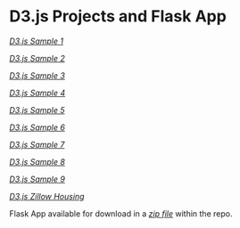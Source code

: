 # D3.js Projects and Flask App

*[D3.js Sample 1](https://cdn.rawgit.com/jmrosen155/coursework/master/Visualization/D3.js/Sample1/hw5.html)*

*[D3.js Sample 2](https://cdn.rawgit.com/jmrosen155/coursework/master/Visualization/D3.js/Sample2/hw6.html)*

*[D3.js Sample 3](https://cdn.rawgit.com/jmrosen155/coursework/master/Visualization/D3.js/Sample3/hw8.html)*

*[D3.js Sample 4](https://cdn.rawgit.com/jmrosen155/coursework/master/Visualization/D3.js/Sample4/hw9.html)*

*[D3.js Sample 5](https://cdn.rawgit.com/jmrosen155/coursework/master/Visualization/D3.js/Sample5/hw10.html)*

*[D3.js Sample 6](https://cdn.rawgit.com/jmrosen155/coursework/master/Visualization/D3.js/Sample6/hw11.html)*

*[D3.js Sample 7](https://cdn.rawgit.com/jmrosen155/coursework/master/Visualization/D3.js/Sample7/hw12.html)*

*[D3.js Sample 8](https://cdn.rawgit.com/jmrosen155/coursework/master/Visualization/D3.js/Sample8/hw14.html)*

*[D3.js Sample 9](https://cdn.rawgit.com/jmrosen155/coursework/master/Visualization/D3.js/Sample9/hw16.html)*

*[D3.js Zillow Housing](https://cdn.rawgit.com/jmrosen155/coursework/master/Visualization/D3.js/ZillowHousing/ZillowHousing-iframe.html)*

Flask App available for download in a *[zip file](https://github.com/jmrosen155/coursework/blob/master/Visualization/D3.js/FlaskApp/flask_app.zip)* within the repo.